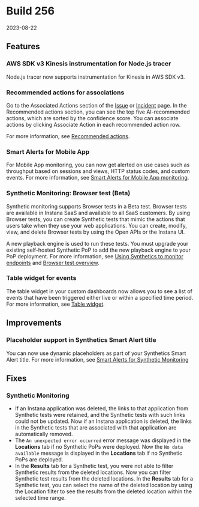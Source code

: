 # Build 256
2023-08-22

## Features

### AWS SDK v3 Kinesis instrumentation for Node.js tracer

Node.js tracer now supports instrumentation for Kinesis in AWS SDK v3.

### Recommended actions for associations

Go to the Associated Actions section of the [Issue](https://github.ibm.com/instana/docs/blob/main/src/pages/root_cause_analysis/index.md#issues) or [Incident](https://github.ibm.com/instana/docs/blob/main/src/pages/root_cause_analysis/index.md#incidents) page. In the Recommended actions section, you can see the top five AI-recommended actions, which are sorted by the confidence score. You can associate actions by clicking Associate Action in each recommended action row.

For more information, see [Recommended actions](https://github.ibm.com/instana/docs/blob/main/src/pages/automation/action-associations.md#recommended_actions_for_associations).

### Smart Alerts for Mobile App

For Mobile App monitoring, you can now get alerted on use cases such as throughput based on sessions and views, HTTP status codes, and custom events. For more information, see [Smart Alerts for Mobile App monitoring](https://github.ibm.com/instana/docs/blob/main/src/pages/mobile_app_monitoring/smart_alerts.md).

### Synthetic Monitoring: Browser test (Beta)

Synthetic monitoring supports Browser tests in a Beta test. Browser tests are available in Instana SaaS and available to all SaaS customers. By using Browser tests, you can create Synthetic tests that mimic the actions that users take when they use your web applications. You can create, modify, view, and delete Browser tests by using the Open APIs or the Instana UI.

A new playback engine is used to run these tests. You must upgrade your existing self-hosted Synthetic PoP to add the new playback engine to your PoP deployment. For more information, see [Using Synthetics to monitor endpoints](https://github.ibm.com/instana/docs/blob/main/src/pages/synthetic_monitoring/mon_endpoints.md) and [Browser test overview](https://github.ibm.com/instana/docs/blob/main/src/pages/synthetic_monitoring/browser_script/overview.md).

### Table widget for events

The table widget in your custom dashboards now allows you to see a list of events that have been triggered either live or within a specified time period. For more information, see [Table widget](https://github.ibm.com/instana/docs/blob/main/src/pages/custom_dashboards/table.md#example-table).


## Improvements

### Placeholder support in Synthetics Smart Alert title

You can now use dynamic placeholders as part of your Synthetics Smart Alert title. For more information, see [Smart Alerts for Synthetic Monitoring](https://github.ibm.com/instana/docs/blob/main/src/pages/synthetic_monitoring/smart_alerts.md)


## Fixes

### Synthetic Monitoring


- If an Instana application was deleted, the links to that application from Synthetic tests were retained, and the Synthetic tests with such links could not be updated. Now if an Instana application is deleted, the links in the Synthetic tests that are associated with that application are automatically removed.
- The `An unexpected error occurred` error message was displayed in the **Locations** tab if no Synthetic PoPs were deployed. Now the `No data available` message is displayed in the **Locations** tab if no Synthetic PoPs are deployed.
- In the **Results** tab for a Synthetic test, you were not able to filter Synthetic results from the deleted locations. Now you can filter Synthetic test results from the deleted locations. In the **Results** tab for a Synthetic test, you can select the name of the deleted location by using the Location filter to see the results from the deleted location within the selected time range.

